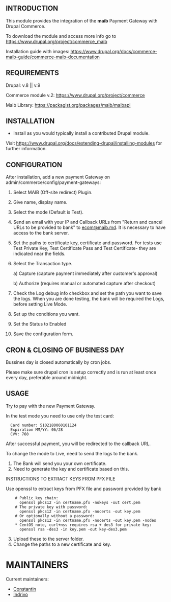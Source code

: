 INTRODUCTION
------------

This module provides the integration of the **maib** Payment Gateway with Drupal Commerce.

To download the module and access more info go to https://www.drupal.org/project/commerce_maib

Installation guide with images: https://www.drupal.org/docs/commerce-maib-guide/commerce-maib-documentation

REQUIREMENTS
------------

Drupal: v.8 || v.9

Commerce module v.2: https://www.drupal.org/project/commerce

Maib Library: https://packagist.org/packages/maib/maibapi

INSTALLATION
------------

 * Install as you would typically install a contributed Drupal module. 

Visit https://www.drupal.org/docs/extending-drupal/installing-modules for further information.

CONFIGURATION
-------------

After installation, add a new payment Gateway on admin/commerce/config/payment-gateways:
1. Select MAIB (Off-site redirect) Plugin.
2. Give name, display name.
3. Select the mode (Default is Test).
4. Send an email with your IP and Callback URLs from "Return and cancel URLs to be provided to bank" to ecom@maib.md.
It is necessary to have access to the bank server.
5. Set the paths to certificate key, certificate and password.
 For tests use Test Private Key, Test Certificate Pass and Test Certificate- they are indicated near the fields.
6. Select the Transaction type.
  
   a) Capture (capture payment immediately after customer's approval)
   
   b) Authorize (requires manual or automated capture after checkout)
7. Check the Log debug info checkbox and set the path you want to save the logs.
When you are done testing, the bank will be required the Logs, before setting Live Mode.
8. Set up the conditions you want.
9. Set the Status to Enabled
10. Save the configuration form.

CRON & CLOSING OF BUSINESS DAY 
------------------------------

Bussines day is closed automatically by cron jobs. 

Please make sure drupal cron is setup correctly and is run at least once every day, preferable around midnight. 

USAGE
-----
Try to pay with the new Payment Gateway.

In the test mode you need to use only the test card:

      Card number: 5102180060101124
      Expiration MM/YY: 06/28
      CVV: 760

After successful payment, you will be redirected to the callback URL.

To change the mode to Live, need to send the logs to the bank.
1. The Bank will send you your own certificate.
2. Need to generate the key and certificate based on this.

INSTRUCTIONS TO EXTRACT KEYS FROM PFX FILE

Use openssl to extract keys from PFX file and password provided by bank
        
        # Public key chain:
          openssl pkcs12 -in certname.pfx -nokeys -out cert.pem
        # The private key with password:
          openssl pkcs12 -in certname.pfx -nocerts -out key.pem
        # Or optionally without a password:
          openssl pkcs12 -in certname.pfx -nocerts -out key.pem -nodes
        * CentOS note, curl+nss requires rsa + des3 for private key:
          openssl rsa -des3 -in key.pem -out key-des3.pem

3. Upload these to the server folder.
4. Change the paths to a new certificate and key.

MAINTAINERS
===========

Current maintainers:

 * [Constantin](https://github.com/kostealupu)
 * [Indrivo](https://github.com/indrivo)
